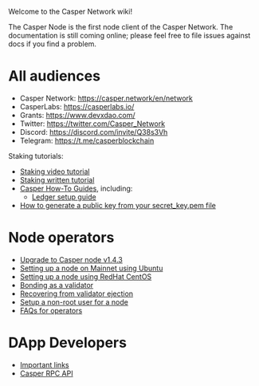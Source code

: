 Welcome to the Casper Network wiki!

The Casper Node is the first node client of the Casper Network. The documentation is still coming online; please feel free to file issues against docs if you find a problem.

# All audiences
- Casper Network: https://casper.network/en/network
- CasperLabs: https://casperlabs.io/
- Grants: https://www.devxdao.com/
- Twitter: https://twitter.com/Casper_Network
- Discord: https://discord.com/invite/Q38s3Vh
- Telegram: https://t.me/casperblockchain

Staking tutorials:
- [Staking video tutorial](https://www.youtube.com/watch?v=4C7L5lS284c)
- [Staking written tutorial](https://casper.network/network/blog/how-to-stake-your-cspr)
- [Casper How-To Guides](https://docs.cspr.community/), including:
   - [Ledger setup guide](https://docs.casperlabs.io/en/latest/workflow/ledger-setup.html)
- [How to generate a public key from your secret_key.pem file](https://github.com/casper-network/casper-node/wiki/ed25519-public-keys-from-secret_key.pem)

# Node operators
- [Upgrade to Casper node v1.4.3](https://github.com/casper-network/casper-node/wiki/Upgrade-to-Casper-node-v1.4.3)
- [Setting up a node on Mainnet using Ubuntu](https://github.com/casper-network/casper-node/wiki/Mainnet-Node-Installation-Instructions)
- [Setting up a node using RedHat CentOS](https://github.com/casper-network/casper-node/wiki/Install-a-node-on-RedHat---CentOS)
- [Bonding as a validator](https://github.com/casper-network/casper-node/wiki/Bonding-as-a-Validator)
- [Recovering from validator ejection](https://github.com/casper-network/casper-node/wiki/Recover-from-Validator-Ejection)
- [Setup a non-root user for a node](https://github.com/casper-network/casper-node/wiki/Setup-non-root-user-for-node)
- [FAQs for operators](https://github.com/casper-network/casper-node/wiki/Node-operators-FAQs/)

# DApp Developers
- [Important links](https://github.com/casper-network/casper-node/wiki/Important-Links-for-Developers)
- [Casper RPC API](http://casper-rpc-docs.s3-website-us-east-1.amazonaws.com/)
